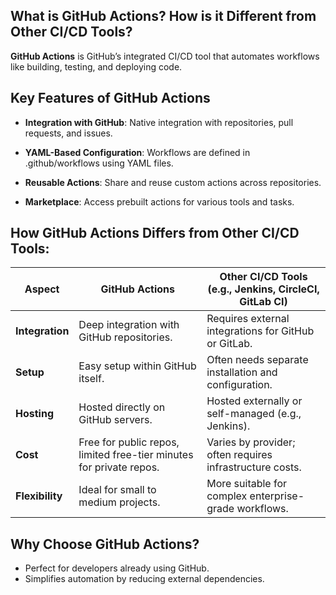 ## What is GitHub Actions? How is it Different from Other CI/CD Tools?
**GitHub Actions** is GitHub’s integrated CI/CD tool that automates workflows like building, testing, and deploying code.

## Key Features of GitHub Actions
* **Integration with GitHub**: Native integration with repositories, pull requests, and issues.

* **YAML-Based Configuration**: Workflows are defined in .github/workflows using YAML files.
* **Reusable Actions**: Share and reuse custom actions across repositories.
* **Marketplace**: Access prebuilt actions for various tools and tasks.

## How GitHub Actions Differs from Other CI/CD Tools:

| Aspect | GitHub Actions | Other CI/CD Tools (e.g., Jenkins, CircleCI, GitLab CI) |
| --- | --- | --- |
| **Integration** | Deep integration with GitHub repositories. | Requires external integrations for GitHub or GitLab.|
| **Setup**	| Easy setup within GitHub itself. | Often needs separate installation and configuration. |
| **Hosting** | Hosted directly on GitHub servers. | Hosted externally or self-managed (e.g., Jenkins). |
| **Cost** | Free for public repos, limited free-tier minutes for private repos. | Varies by provider; often requires infrastructure costs. |
| **Flexibility** | Ideal for small to medium projects.	| More suitable for complex enterprise-grade workflows. |

## Why Choose GitHub Actions?
* Perfect for developers already using GitHub.
* Simplifies automation by reducing external dependencies.














